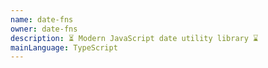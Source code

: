 ```yaml
---
name: date-fns
owner: date-fns
description: ⏳ Modern JavaScript date utility library ⌛️
mainLanguage: TypeScript
---
```

